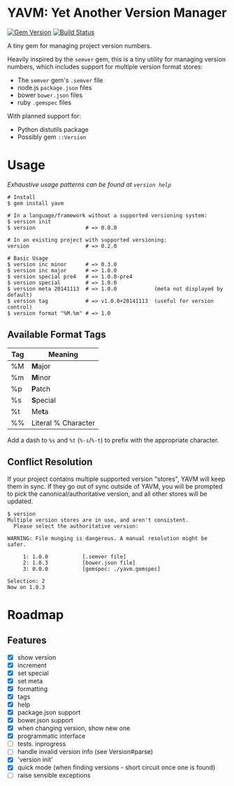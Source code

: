 # YAVM: Yet Another Version Manager

[![Gem Version](https://badge.fury.io/rb/YAVM.svg)](http://badge.fury.io/rb/YAVM)
[![Build Status](https://travis-ci.org/lewiseason/yavm.svg?branch=master)](https://travis-ci.org/lewiseason/yavm)

A tiny gem for managing project version numbers.

Heavily inspired by the `semver` gem, this is a tiny utility for managing version numbers,
which includes support for multiple version format stores:

* The `semver` gem's `.semver` file
* node.js `package.json` files
* bower `bower.json` files
* ruby `.gemspec` files

With planned support for:

* Python distutils package
* Possibly gem `::Version`

# Usage

*Exhaustive usage patterns can be found at `version help`*

``` shell
# Install
$ gem install yavm

# In a language/framework without a supported versioning system:
$ version init
$ version                # => 0.0.0

# In an existing project with supported versioning:
version                  # => 0.2.0

# Basic Usage
$ version inc minor      # => 0.3.0
$ version inc major      # => 1.0.0
$ version special pre4   # => 1.0.0-pre4
$ version special        # => 1.0.0
$ version meta 20141113  # => 1.0.0            (meta not displayed by default)
$ version tag            # => v1.0.0+20141113  (useful for version control)
$ version format "%M.%m" # => 1.0
```

## Available Format Tags

Tag | Meaning
----|---------------------
%M  | **M**ajor
%m  | **M**inor
%p  | **P**atch
%s  | **S**pecial
%t  | Me**t**a
%%  | Literal % Character

Add a dash to `%s` and `%t` (`%-s`/`%-t`) to prefix with the appropriate character.

## Conflict Resolution

If your project contains multiple supported version "stores", YAVM will keep them in sync.
If they go out of sync outside of YAVM, you will be prompted to pick the canonical/authoritative
version, and all other stores will be updated.

``` text
$ version
Multiple version stores are in use, and aren't consistent.
  Please select the authoritative version:

WARNING: File munging is dangerous. A manual resolution might be safer.

     1: 1.0.0           [.semver file]
     2: 1.0.3           [bower.json file]
     3: 0.0.0           [gemspec: ./yavm.gemspec]

Selection: 2
Now on 1.0.3
```

# Roadmap

## Features

- [x] show version
- [x] increment
- [x] set special
- [x] set meta
- [x] formatting
- [x] tags
- [x] help
- [x] package.json support
- [x] bower.json support
- [x] when changing version, show new one
- [x] programmatic interface
- [ ] tests. inprogress
- [ ] handle invalid version info (see Version#parse)
- [x] 'version init'
- [x] quick mode (when finding versions - short circuit once one is found)
- [ ] raise sensible exceptions
